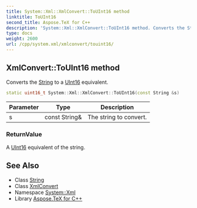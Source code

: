 ```yaml
---
title: System::Xml::XmlConvert::ToUInt16 method
linktitle: ToUInt16
second_title: Aspose.TeX for C++
description: 'System::Xml::XmlConvert::ToUInt16 method. Converts the String to a UInt16 equivalent in C++.'
type: docs
weight: 2600
url: /cpp/system.xml/xmlconvert/touint16/
---
```

## XmlConvert::ToUInt16 method


Converts the [String](../../../system/string/) to a [UInt16](../../../system/uint16/) equivalent.

```cpp
static uint16_t System::Xml::XmlConvert::ToUInt16(const String &s)
```


| Parameter | Type | Description |
| --- | --- | --- |
| s | const String\& | The string to convert. |

### ReturnValue

A [UInt16](../../../system/uint16/) equivalent of the string.

## See Also

* Class [String](../../../system/string/)
* Class [XmlConvert](../)
* Namespace [System::Xml](../../)
* Library [Aspose.TeX for C++](../../../)
